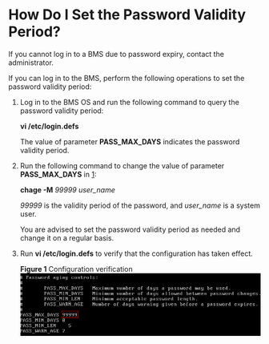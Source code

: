 # How Do I Set the Password Validity Period?<a name="EN-US_TOPIC_0079122353"></a>

If you cannot log in to a BMS due to password expiry, contact the administrator.

If you can log in to the BMS, perform the following operations to set the password validity period:

1.  <a name="li96511055152412"></a>Log in to the BMS OS and run the following command to query the password validity period:

    **vi /etc/login.defs**

    The value of parameter  **PASS\_MAX\_DAYS**  indicates the password validity period.

2.  Run the following command to change the value of parameter  **PASS\_MAX\_DAYS**  in  [1](#li96511055152412):

    **chage -M** _99999 user\_name_

    _99999_  is the validity period of the password, and  _user\_name_  is a system user.

    You are advised to set the password validity period as needed and change it on a regular basis.

3.  Run  **vi /etc/login.defs**  to verify that the configuration has taken effect.

    **Figure  1**  Configuration verification<a name="fig12619131052519"></a>  
    ![](figures/configuration-verification.png "configuration-verification")


